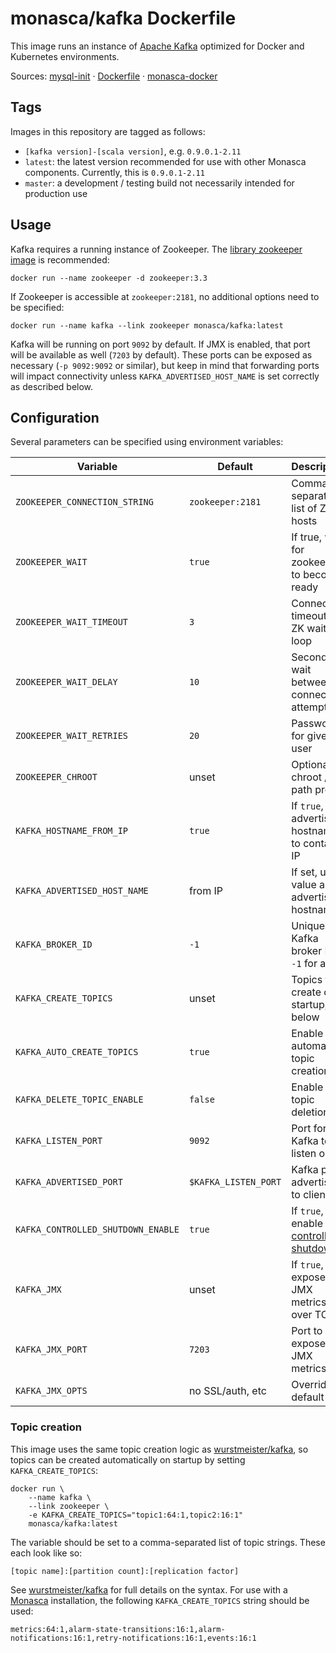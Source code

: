 monasca/kafka Dockerfile
========================

This image runs an instance of [Apache Kafka][1] optimized for Docker and
Kubernetes environments.

Sources: [mysql-init][2] &middot; [Dockerfile][3] &middot; [monasca-docker][4]

Tags
----

Images in this repository are tagged as follows:

 * `[kafka version]-[scala version]`, e.g. `0.9.0.1-2.11`
 * `latest`: the latest version recommended for use with other Monasca
   components. Currently, this is `0.9.0.1-2.11`
 * `master`: a development / testing build not necessarily intended for
   production use

Usage
-----

Kafka requires a running instance of Zookeeper. The [library zookeeper image][5]
is recommended:

    docker run --name zookeeper -d zookeeper:3.3

If Zookeeper is accessible at `zookeeper:2181`, no additional options need to be
specified:

    docker run --name kafka --link zookeeper monasca/kafka:latest

Kafka will be running on port `9092` by default. If JMX is enabled, that port
will be available as well (`7203` by default). These ports can be exposed as
necessary (`-p 9092:9092` or similar), but keep in mind that forwarding ports
will impact connectivity unless `KAFKA_ADVERTISED_HOST_NAME` is set correctly as
described below.

Configuration
-------------

Several parameters can be specified using environment variables:

| Variable                      | Default          | Description                           |
|-------------------------------|------------------|---------------------------------------|
| `ZOOKEEPER_CONNECTION_STRING` | `zookeeper:2181` | Comma-separated list of ZK hosts      |
| `ZOOKEEPER_WAIT`              | `true`  | If true, wait for zookeeper to become ready    |
| `ZOOKEEPER_WAIT_TIMEOUT`      | `3`     | Connection timeout for ZK wait loop            |
| `ZOOKEEPER_WAIT_DELAY`        | `10`    | Seconds to wait between connection attempts    |
| `ZOOKEEPER_WAIT_RETRIES`      | `20`    | Password for given user                        |
| `ZOOKEEPER_CHROOT`            | unset   | Optional ZK chroot / path prefix               |
| `KAFKA_HOSTNAME_FROM_IP`      | `true`  | If `true`, set advertised hostname to container IP  |
| `KAFKA_ADVERTISED_HOST_NAME`  | from IP | If set, use value as advertised hostname       |
| `KAFKA_BROKER_ID`             | `-1`    | Unique Kafka broker ID, `-1` for auto          |
| `KAFKA_CREATE_TOPICS`         | unset   | Topics to create on startup, see below         |
| `KAFKA_AUTO_CREATE_TOPICS`    | `true`  | Enable automatic topic creation                |
| `KAFKA_DELETE_TOPIC_ENABLE`   | `false` | Enable topic deletion                          |
| `KAFKA_LISTEN_PORT`           | `9092`  | Port for Kafka to listen on                    |
| `KAFKA_ADVERTISED_PORT`       | `$KAFKA_LISTEN_PORT` | Kafka port advertised to clients  |
| `KAFKA_CONTROLLED_SHUTDOWN_ENABLE` | `true` | If `true`, enable [controlled shutdown][6] |
| `KAFKA_JMX`                   | unset   | If `true`, expose JMX metrics over TCP         |
| `KAFKA_JMX_PORT`              | `7203`  | Port to expose JMX metrics                     |
| `KAFKA_JMX_OPTS`              | no SSL/auth, etc | Override default opts                 |

### Topic creation

This image uses the same topic creation logic as [wurstmeister/kafka][7], so
topics can be created automatically on startup by setting `KAFKA_CREATE_TOPICS`:

    docker run \
        --name kafka \
        --link zookeeper \
        -e KAFKA_CREATE_TOPICS="topic1:64:1,topic2:16:1"
        monasca/kafka:latest

The variable should be set to a comma-separated list of topic strings. These
each look like so:

    [topic name]:[partition count]:[replication factor]

See [wurstmeister/kafka][7] for full details on the syntax. For use with a
[Monasca][8] installation, the following `KAFKA_CREATE_TOPICS` string should be
used:

    metrics:64:1,alarm-state-transitions:16:1,alarm-notifications:16:1,retry-notifications:16:1,events:16:1

[1]: http://kafka.apache.org/
[2]: https://github.com/hpcloud-mon/monasca-docker/blob/master/kafka/
[3]: https://github.com/hpcloud-mon/monasca-docker/blob/master/kafka/Dockerfile
[4]: https://github.com/hpcloud-mon/monasca-docker/
[5]: https://hub.docker.com/r/library/zookeeper/
[6]: https://kafka.apache.org/documentation/#basic_ops_restarting
[7]: https://github.com/wurstmeister/kafka-docker
[8]: https://hub.docker.com/r/monasca/api/
